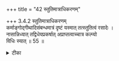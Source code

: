 +++
title = "42 स्तुतिमात्राधिकरणम्"

+++
3.4.2 स्तुतिमात्राधिकरणम्  
कर्माङ्गोद्गीथादिसंबन्धमात्रं दृष्टं यस्मात् तत्स्तुतित्वं रसादेः ।  
नासान्निध्यात् तद्विधेयप्रकर्षात् अप्राप्तत्वाच्चात्र कल्प्यो  
विधिः स्यात् ॥ 55 ॥

<details><summary>टीका</summary>

3.4.2 स्तुतिमात्राधिकरणम् The prima facie view is : the text which sets forth उद्गीथ as the essence of essences and it is subsidiary to sacrificial rites must be treated as mere glorifications and there is no injuction of meditation of उद्गीथ The above view is wrong. It is because that उद्गीथ is the best of the essences is not known hitherto, and there is no injuction on the उद्गीथ in proximity. Hence the text that describe the उद्गीथ as the essence of all essences should be treated as an injuction. Notes : 1. छान्द् Up., I.i.3.
</details>

